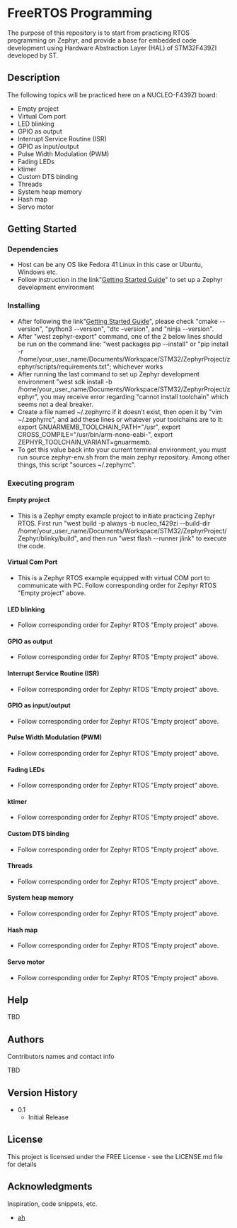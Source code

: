 # FreeRTOS Programming

The purpose of this repository is to start from practicing RTOS programming on Zephyr, and provide a base for embedded code development using Hardware Abstraction Layer (HAL) of STM32F439ZI developed by ST.

## Description

The following topics will be practiced here on a NUCLEO-F439ZI board:
* Empty project
* Virtual Com port
* LED blinking
* GPIO as output 
* Interrupt Service Routine (ISR)
* GPIO as input/output
* Pulse Width Modulation (PWM)
* Fading LEDs
* ktimer
* Custom DTS binding
* Threads
* System heap memory
* Hash map
* Servo motor

## Getting Started

### Dependencies

* Host can be any OS like Fedora 41 Linux in this case or Ubuntu, Windows etc.  
* Follow instruction in the link"[Getting Started Guide](https://docs.zephyrproject.org/latest/develop/getting_started/index.html)" to set up a Zephyr development environment

### Installing

* After following the link"[Getting Started Guide](https://docs.zephyrproject.org/latest/develop/getting_started/index.html)", please check "cmake --version", "python3 --version", "dtc –version", and "ninja --version".
* After "west zephyr-export" command, one of the 2 below lines should be run on the command line: "west packages pip --install" or "pip install -r /home/your_user_name/Documents/Workspace/STM32/ZephyrProject/zephyr/scripts/requirements.txt"; whichever works 
* After running the last command to set up Zephyr development environment "west sdk install -b /home/your_user_name/Documents/Workspace/STM32/ZephyrProject/zephyr", you may receive error regarding "cannot install toolchain" which seems not a deal breaker.
* Create a file named ~/.zephyrrc if it doesn’t exist, then open it by "vim ~/.zephyrrc", and add these lines or whatever your toolchains are to it: 
export GNUARMEMB_TOOLCHAIN_PATH="/usr", 
export CROSS_COMPILE="/usr/bin/arm-none-eabi-", 
export ZEPHYR_TOOLCHAIN_VARIANT=gnuarmemb.
* To get this value back into your current terminal environment, you must run source zephyr-env.sh from the main zephyr repository. Among other things, this script "sources ~/.zephyrrc".

### Executing program

#### Empty project

* This is a Zephyr empty example project to initiate practicing Zephyr RTOS. First run "west build -p always -b nucleo_f429zi --build-dir /home/your_user_name/Documents/Workspace/STM32/ZephyrProject/Zephyr/blinky/build", and then run "west flash --runner jlink" to execute the code. 

#### Virtual Com Port

* This is a Zephyr RTOS example equipped with virtual COM port to communicate with PC. Follow corresponding order for Zephyr RTOS "Empty project" above.

#### LED blinking
* Follow corresponding order for Zephyr RTOS "Empty project" above.

#### GPIO as output 
* Follow corresponding order for Zephyr RTOS "Empty project" above.

#### Interrupt Service Routine (ISR)
* Follow corresponding order for Zephyr RTOS "Empty project" above.

#### GPIO as input/output
* Follow corresponding order for Zephyr RTOS "Empty project" above.

#### Pulse Width Modulation (PWM)
* Follow corresponding order for Zephyr RTOS "Empty project" above.

#### Fading LEDs
* Follow corresponding order for Zephyr RTOS "Empty project" above.

#### ktimer
* Follow corresponding order for Zephyr RTOS "Empty project" above.

#### Custom DTS binding
* Follow corresponding order for Zephyr RTOS "Empty project" above.

#### Threads
* Follow corresponding order for Zephyr RTOS "Empty project" above.

#### System heap memory
* Follow corresponding order for Zephyr RTOS "Empty project" above.

#### Hash map
* Follow corresponding order for Zephyr RTOS "Empty project" above.

#### Servo motor
* Follow corresponding order for Zephyr RTOS "Empty project" above.

## Help

TBD

## Authors

Contributors names and contact info

TBD

## Version History

* 0.1
    * Initial Release

## License

This project is licensed under the FREE License - see the LICENSE.md file for details

## Acknowledgments

Inspiration, code snippets, etc.
* [ah](https://github.com/ahasanzadeh/)